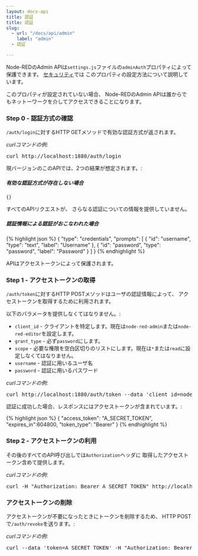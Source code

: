 ```yaml
---
layout: docs-api
title: 認証
title: 認証
slug:
  - url: "/docs/api/admin"
    label: "admin"
  - 認証

---
```

Node-REDのAdmin APIは`settings.js`ファイルの`adminAuth`プロパティによって保護できます。
[セキュリティ](/docs/user-guide/runtime/securing-node-red)では
このプロパティの設定方法について説明しています。

このプロパティが設定されていない場合、
Node-REDのAdmin APIは誰からでもネットーワークを介してアクセスできることになります。


### Step 0 - 認証方式の確認

`/auth/login`に対するHTTP GETメソッドで有効な認証方式が返されます。

<div class="doc-callout"><em>curlコマンドの例</em>:
<pre>curl http://localhost:1880/auth/login</pre>
</div>

現バージョンのこのAPIでは、2つの結果が想定されます。:

##### 有効な認証方式が存在しない場合

    {}

すべてのAPIリクエストが、
さらなる認証についての情報を提供していません。

##### 認証情報による認証がおこなわれた場合

{% highlight json %}
{
  "type": "credentials",
  "prompts": [
    {
      "id": "username",
      "type": "text",
      "label": "Username"
    },
    {
      "id": "password",
      "type": "password",
      "label": "Password"
    }
  ]
}
{% endhighlight %}

APIはアクセストークンによって保護されます。


### Step 1 - アクセストークンの取得

`/auth/token`に対するHTTP POSTメソッドはユーザの認証情報によって、
アクセストークンを取得するために利用されます。

以下のパラメータを提供しなくてはなりません。:

 - `client_id` - クライアントを特定します。現在は`node-red-admin`または`node-red-editor`を設定します。
 - `grant_type` - 必ず`password`にします。
 - `scope` - 必要な権限を空白区切りのリストにします。現在は`*`または`read`に設定しなくてはなりません。
 - `username` - 認証に用いるユーザ名
 - `password` - 認証に用いるパスワード

<div class="doc-callout"><em>curlコマンドの例</em>:
<pre>curl http://localhost:1880/auth/token --data 'client_id=node-red-admin&grant_type=password&scope=*&username=admin&password=password'</pre>
</div>

認証に成功した場合、レスポンスにはアクセストークンが含まれています。:

{% highlight json %}
{
  "access_token": "A_SECRET_TOKEN",
  "expires_in":604800,
  "token_type": "Bearer"
}
{% endhighlight %}

### Step 2 - アクセストークンの利用

その後のすべてのAPI呼び出しでは`Authorization`ヘッダに
取得したアクセストークン含めて提供します。

<div class="doc-callout"><em>curlコマンドの例</em>:
<pre>curl -H "Authorization: Bearer A_SECRET_TOKEN" http://localhost:1880/settings</pre>
</div>

### アクセストークンの削除

アクセストークンが不要になったときにトークンを削除するため、
HTTP POSTで`/auth/revoke`を送ります。:

<div class="doc-callout"><em>curlコマンドの例</em>:
<pre>curl --data 'token=A_SECRET_TOKEN' -H "Authorization: Bearer A_SECRET_TOKEN" http://localhost:1880/auth/revoke</pre>
</div>
